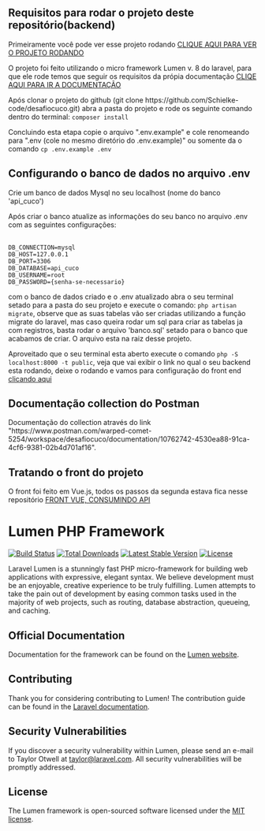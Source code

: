 <h2>Requisitos para rodar o projeto deste repositório(backend)</h2>
<p>Primeiramente você pode ver esse projeto rodando <a href="http://codezeus.com.br/"> CLIQUE AQUI PARA VER O PROJETO RODANDO</a><p>
<p>O projeto foi feito utilizando o micro framework Lumen v. 8 do laravel, para que ele rode temos que seguir os requisitos da própia documentação <a href="https://lumen.laravel.com/docs/8.x"> CLIQE AQUI PARA IR A DOCUMENTAÇÃO</a></p>
<p>
	Após clonar o projeto do github (git clone https://github.com/Schielke-code/desafiocuco.git) abra a pasta do projeto e rode os seguinte comando dentro do terminal:
	<code>composer install</code>
</p>
<p>
	Concluindo esta etapa copie o arquivo ".env.example" e cole renomeando para ".env (cole no mesmo diretório do .env.example)" ou somente da o comando <code>cp .env.example .env</code>
</p>

<p>

<h2>Configurando o banco de dados no arquivo .env</h2>

<p>
	Crie um banco de dados Mysql no seu localhost (nome do banco 'api_cuco')
</p>

<p>
	Após criar o banco atualize as informações do seu banco no arquivo .env com as seguintes configurações:<br/><br/>

	DB_CONNECTION=mysql
	DB_HOST=127.0.0.1
	DB_PORT=3306
	DB_DATABASE=api_cuco
	DB_USERNAME=root
	DB_PASSWORD={senha-se-necessario}

</p>

<p>
	com o banco de dados criado e o .env atualizado abra o seu terminal setado para a pasta do seu projeto e execute o comando: <code>php artisan migrate</code>, observe que as suas tabelas vão ser criadas utilizando a função migrate do laravel, mas caso queira rodar um sql para criar as tabelas ja com registros, basta rodar o arquivo 'banco.sql' setado para o banco que acabamos de criar. O arquivo esta na raiz desse projeto.
</p>

<p>
   Aproveitado que o seu terminal esta aberto execute o comando <code>php -S localhost:8000 -t public</code>, veja que vai exibir o link no qual o seu backend esta rodando, deixe o rodando e vamos para configuração do front end
   <a href="https://github.com/Schielke-code/" target="_blank">clicando aqui</a>
</p>

<h2>Documentação collection  do Postman</h2>
<p>
	Documentação do collection através do link "https://www.postman.com/warped-comet-5254/workspace/desafiocuco/documentation/10762742-4530ea88-91ca-4cf6-9381-02b4d701af16".
</p>

<h2>Tratando o front do projeto</h2>
<p>
	O front foi feito em Vue.js, todos os passos da segunda estava fica nesse repositório  <a href="https://github.com/Schielke-code/desafioCucoFrontVue"> FRONT VUE, CONSUMINDO API</a><p>
</p>

# Lumen PHP Framework

[![Build Status](https://travis-ci.org/laravel/lumen-framework.svg)](https://travis-ci.org/laravel/lumen-framework)
[![Total Downloads](https://img.shields.io/packagist/dt/laravel/framework)](https://packagist.org/packages/laravel/lumen-framework)
[![Latest Stable Version](https://img.shields.io/packagist/v/laravel/framework)](https://packagist.org/packages/laravel/lumen-framework)
[![License](https://img.shields.io/packagist/l/laravel/framework)](https://packagist.org/packages/laravel/lumen-framework)

Laravel Lumen is a stunningly fast PHP micro-framework for building web applications with expressive, elegant syntax. We believe development must be an enjoyable, creative experience to be truly fulfilling. Lumen attempts to take the pain out of development by easing common tasks used in the majority of web projects, such as routing, database abstraction, queueing, and caching.

## Official Documentation

Documentation for the framework can be found on the [Lumen website](https://lumen.laravel.com/docs).

## Contributing

Thank you for considering contributing to Lumen! The contribution guide can be found in the [Laravel documentation](https://laravel.com/docs/contributions).

## Security Vulnerabilities

If you discover a security vulnerability within Lumen, please send an e-mail to Taylor Otwell at taylor@laravel.com. All security vulnerabilities will be promptly addressed.

## License

The Lumen framework is open-sourced software licensed under the [MIT license](https://opensource.org/licenses/MIT).


